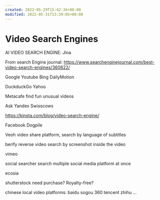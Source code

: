 ```yaml
---
created: 2022-05-29T15:42:34+08:00
modified: 2022-05-31T13:39:05+08:00
---
```


# Video Search Engines

AI VIDEO SEARCH ENGINE:
Jina

From search Engine journal:
https://www.searchenginejournal.com/best-video-search-engines/360822/

Google Youtube Bing 
DailyMotion 

DuckduckGo Yahoo 

Metacafe
find fun unusual videos

Ask Yandex Swisscows

https://kinsta.com/blog/video-search-engine/

Facebook Dogpile

 Veoh
video share platform, search by language of subtitles

berify
reverse video search by screenshot inside the video

vimeo

social searcher
search multiple social media platform at once

ecosia

shutterstock
need purchase? Royalty-free?

chinese local video platforms:
baidu sogou 360 tencent  zhihu ...
